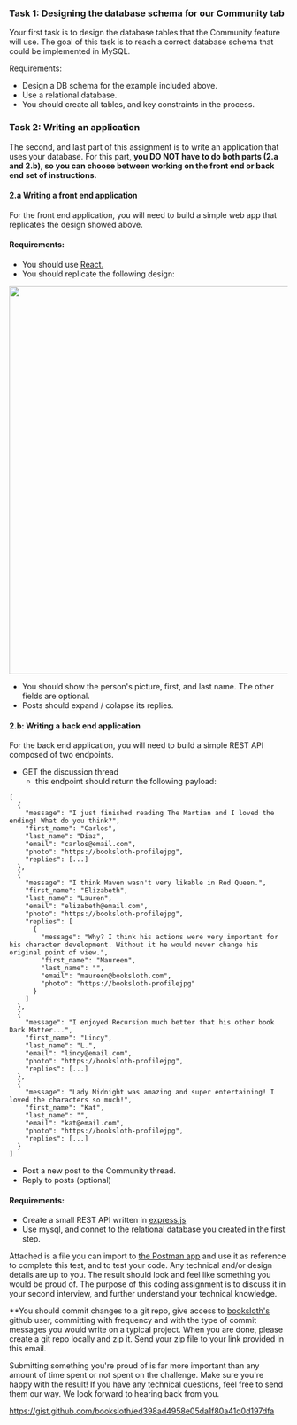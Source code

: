 ### Task 1: Designing the database schema for our Community tab

Your first task is to design the database tables that the Community feature will use. The goal of this task is to reach a correct database schema that could be implemented in MySQL.

Requirements:

- Design a DB schema for the example included above.
- Use a relational database.
- You should create all tables, and key constraints in the process.

### Task 2: Writing an application

The second, and last part of this assignment is to write an application that uses your database. For this part, **you DO NOT have to do both parts (2.a and 2.b), so you can choose between working on the front end or back end set of instructions.**

#### 2.a Writing a front end application

For the front end application, you will need to build a simple web app that replicates the design showed above.

#### Requirements:

- You should use [React.](https://reactjs.org)
- You should replicate the following design:

<img src="https://user-images.githubusercontent.com/55850581/93656609-6d0d9100-f9f9-11ea-9eb9-5e1a0e187179.png" width="800" height="700">

- You should show the person's picture, first, and last name. The other fields are optional.
- Posts should expand / colapse its replies.

#### 2.b: Writing a back end application

For the back end application, you will need to build a simple REST API composed of two endpoints.

- GET the discussion thread
  - this endpoint should return the following payload:

```
[
  {
    "message": "I just finished reading The Martian and I loved the ending! What do you think?",
    "first_name": "Carlos",
    "last_name": "Diaz",
    "email": "carlos@email.com",
    "photo": "https://booksloth-profilejpg",
    "replies": [...]
  },
  {
    "message": "I think Maven wasn't very likable in Red Queen.",
    "first_name": "Elizabeth",
    "last_name": "Lauren",
    "email": "elizabeth@email.com",
    "photo": "https://booksloth-profilejpg",
    "replies": [
      {
        "message": "Why? I think his actions were very important for his character development. Without it he would never change his original point of view.",
        "first_name": "Maureen",
        "last_name": "",
        "email": "maureen@booksloth.com",
        "photo": "https://booksloth-profilejpg"
      }
    ]
  },
  {
    "message": "I enjoyed Recursion much better that his other book Dark Matter...",
    "first_name": "Lincy",
    "last_name": "L.",
    "email": "lincy@email.com",
    "photo": "https://booksloth-profilejpg",
    "replies": [...]
  },
  {
    "message": "Lady Midnight was amazing and super entertaining! I loved the characters so much!",
    "first_name": "Kat",
    "last_name": "",
    "email": "kat@email.com",
    "photo": "https://booksloth-profilejpg",
    "replies": [...]
  }
]
```

- Post a new post to the Community thread.
- Reply to posts (optional)

#### Requirements:

- Create a small REST API written in [express.js](http://expressjs.com/)
- Use mysql, and connet to the relational database you created in the first step.

Attached is a file you can import to [the Postman app](http://postman.com/) and use it as reference to complete this test, and to test your code. Any technical and/or design details are up to you. The result should look and feel like something you would be proud of. The purpose of this coding assignment is to discuss it in your second interview, and further understand your technical knowledge.

\*\*You should commit changes to a git repo, give access to [booksloth's](https://github.com/booksloth) github user, committing with frequency and with the type of commit messages you would write on a typical project. When you are done, please create a git repo locally and zip it. Send your zip file to your link provided in this email.

Submitting something you're proud of is far more important than any amount of time spent or not spent on the challenge. Make sure you're happy with the result! If you have any technical questions, feel free to send them our way. We look forward to hearing back from you.

https://gist.github.com/booksloth/ed398ad4958e05da1f80a41d0d197dfa
